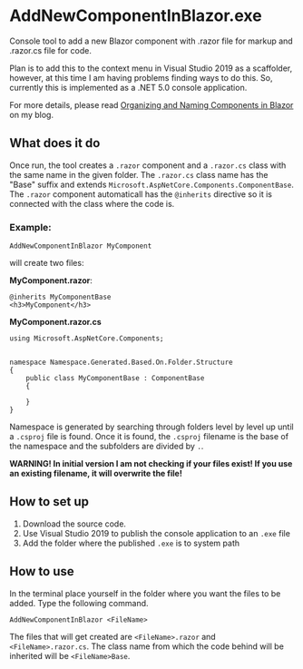 # AddNewComponentInBlazor.exe

Console tool to add a new Blazor component with .razor file for markup and .razor.cs file for code.

Plan is to add this to the context menu in Visual Studio 2019 as a scaffolder, however, at this time I am having problems finding ways to do this. So, currently this is implemented as a .NET 5.0 console application.

For more details, please read [Organizing and Naming Components in Blazor](https://mariomucalo.com/organizing-and-naming-components-in-blazor/) on my blog.

## What does it do

Once run, the tool creates a `.razor` component and a `.razor.cs` class with the same name in the given folder. The `.razor.cs` class name has the "Base" suffix and extends `Microsoft.AspNetCore.Components.ComponentBase`. The `.razor` component automaticall has the `@inherits` directive so it is connected with the class where the code is.

### Example:

`AddNewComponentInBlazor MyComponent`

will create two files:

**MyComponent.razor**:
```
@inherits MyComponentBase
<h3>MyComponent</h3>
```

**MyComponent.razor.cs**
```
using Microsoft.AspNetCore.Components;


namespace Namespace.Generated.Based.On.Folder.Structure
{
	public class MyComponentBase : ComponentBase
	{
		
	}
}
```

Namespace is generated by searching through folders level by level up until a `.csproj` file is found. Once it is found, the `.csproj` filename is the base of the namespace and the subfolders are divided by `.`.

**WARNING! In initial version I am not checking if your files exist! If you use an existing filename, it will overwrite the file!**

## How to set up

1. Download the source code.
2. Use Visual Studio 2019 to publish the console application to an `.exe` file
3. Add the folder where the published `.exe` is to system path

## How to use

In the terminal place yourself in the folder where you want the files to be added.
Type the following command.

`AddNewComponentInBlazor <FileName>`

The files that will get created are `<FileName>.razor` and `<FileName>.razor.cs`. The class name from which the code behind will be inherited will be `<FileName>Base`.
  
  
